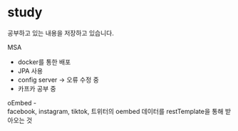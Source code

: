 # study
공부하고 있는 내용을 저장하고 있습니다.<br/>

MSA  <br/>
- docker를 통한 배포
- JPA 사용
- config server -> 오류 수정 중
- 카프카 공부 중 


oEmbed - <br/> 
facebook, instagram, tiktok, 트위터의 oembed 데이터를 restTemplate을 통해 받아오는 것  

